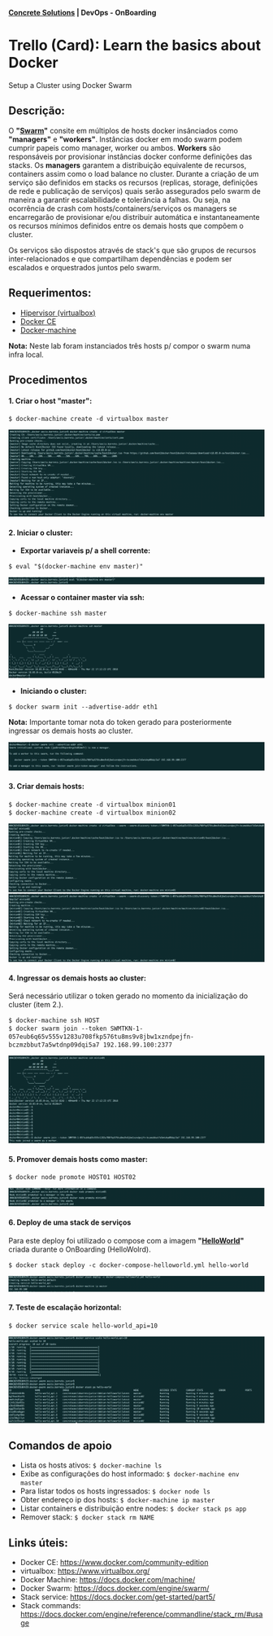 
__[Concrete Solutions](http://www.concretesolutions.com.br) | DevOps - OnBoarding__

# **Trello (Card):** Learn the basics about Docker

Setup a Cluster using Docker Swarm

## Descrição:

O **"[Swarm](https://docs.docker.com/engine/swarm/)"** consite em múltiplos de hosts docker insânciados como **"managers"** e **"workers"**. Instâncias docker em modo swarm podem cumprir papeis como manager, worker ou ambos. **Workers** são responsáveis por provisionar instâncias docker conforme definições das stacks. Os **managers** garantem a distribuição equivalente de recursos, containers assim como o load balance no cluster. Durante a criação de um serviço são definidos em stacks os recursos (replicas, storage, definições de rede e publicação de serviços) quais serão assegurados pelo swarm de maneira a garantir escalabilidade e tolerância a falhas. Ou seja, na ocorrência de crash com hosts/containers/serviços os managers se encarregarão de provisionar e/ou distribuir automática e instantaneamente os recursos mínimos definidos entre os demais hosts que compõem o cluster.

Os serviços são dispostos através de stack's que são grupos de recursos inter-relacionados e que compartilham dependências e podem ser escalados e  orquestrados juntos pelo swarm.

## Requerimentos:

- [Hipervisor (virtualbox)](https://www.virtualbox.org/)
- [Docker CE](https://www.docker.com/community-edition)
- [Docker-machine](https://docs.docker.com/machine/)

**Nota:** Neste lab foram instanciados três hosts p/ compor o swarm numa infra local.

## Procedimentos

#### 1. Criar o host **"master"**:

```
$ docker-machine create -d virtualbox master
```

![Create host master](https://github.com/concrete-aecio-barreto-junior/docker-swarm/blob/master/images/create-host-master.png "Create host master")

#### **2. Iniciar o cluster:**
  * **Exportar variaveis p/ a shell corrente:**

  ```
  $ eval "$(docker-machine env master)"
  ```

  ![Vars exporting](https://github.com/concrete-aecio-barreto-junior/docker-swarm/blob/master/images/vars-exporting.png "Var exporting")

  * **Acessar o container master via ssh:**

  ```
  $ docker-machine ssh master
  ```

  ![SSH master host](https://github.com/concrete-aecio-barreto-junior/docker-swarm/blob/master/images/ssh-master.png "SSH master host")

  * **Iniciando o cluster:**

  ```
  $ docker swarm init --advertise-addr eth1
  ```
  **Nota:** Importante tomar nota do token gerado para posteriormente ingressar os demais hosts ao cluster.


  ![Starting Swarm cluster](https://github.com/concrete-aecio-barreto-junior/docker-swarm/blob/master/images/start-cluster.png "Starting cluster")


#### 3. **Criar demais hosts:**

```
$ docker-machine create -d virtualbox minion01
$ docker-machine create -d virtualbox minion02
```

![Create hosts 01](https://github.com/concrete-aecio-barreto-junior/docker-swarm/blob/master/images/create-hosts01.png "create-hosts 01")
![Create hosts 02](https://github.com/concrete-aecio-barreto-junior/docker-swarm/blob/master/images/create-hosts02.png "create-hosts 02")


#### 4. **Ingressar os demais hosts ao cluster:**

Será necessário utilizar o token gerado no momento da inicialização do cluster (item 2.).

```
$ docker-machine ssh HOST
$ docker swarm join --token SWMTKN-1-057eub6q65v555v1283u708fkp576tu8ms9v8jbw1xzndpejfn-bczmzbbut7a5wtdnp09dqi5a7 192.168.99.100:2377
```

![Swarm join](https://github.com/concrete-aecio-barreto-junior/docker-swarm/blob/master/images/swarm-join.png "Swarm Join")

#### 5. **Promover demais hosts como master:**

```
$ docker node promote HOST01 HOST02
```

![Promote node](https://github.com/concrete-aecio-barreto-junior/docker-swarm/blob/master/images/promote-node.png "Promote node")

#### 6. **Deploy de uma stack de serviços**

Para este deploy foi utilizado o compose com a imagem **"[HelloWorld](https://hub.docker.com/r/concreteaeciobarretojunior/debian-helloworld/)"** criada durante o OnBoarding (HelloWolrd).

```
$ docker stack deploy -c docker-compose-helloworld.yml hello-world

```

![Stack deploy](https://github.com/concrete-aecio-barreto-junior/docker-swarm/blob/master/images/stack-deploy.png "Stack deploy")


#### 7. **Teste de escalação horizontal:**

```
$ docker service scale hello-world_api=10
```

![Stack scale](https://github.com/concrete-aecio-barreto-junior/docker-swarm/blob/master/images/stack-scale.png "Stack scale")

## Comandos de apoio

- Lista os hosts ativos: `$ docker-machine ls`
- Exibe as configurações do host informado: `$ docker-machine env master`
- Para listar todos os hosts ingressados: `$ docker node ls`
- Obter endereço ip dos hosts: `$ docker-machine ip master`
- Listar containers e distribuição entre nodes: `$ docker stack ps app`
- Remover stack: `$ docker stack rm NAME`

## Links úteis:

- Docker CE: https://www.docker.com/community-edition
- virtualbox: https://www.virtualbox.org/
- Docker Machine: https://docs.docker.com/machine/
- Docker Swarm: https://docs.docker.com/engine/swarm/
- Stack service: https://docs.docker.com/get-started/part5/
- Stack commands: https://docs.docker.com/engine/reference/commandline/stack_rm/#usage
